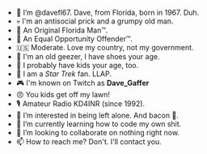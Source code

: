 - 👋 I’m @davefl67. Dave, from Florida, born in 1967. Duh.
- 💀 I'm an antisocial prick and a grumpy old man.
- 🪪 An Original Florida Man™.
- 🟰 An Equal Opportunity Offender™.
- 🇺🇸 Moderate. Love my country, not my government.
- 👞 I'm an old geezer, I have shoes your age.
- 🚸 I probably have kids your age, too.
- 🖖 I am a *Star Trek* fan. LLAP.
- 🎮 I'm known on Twitch as **Dave_Gaffer**
- 😠 You kids get off my lawn!
- 🎙️ Amateur Radio KD4INR (since 1992).
- 👀 I’m interested in being left alone. And bacon 🥓.
- 🌱 I’m currently learning how to code my own shit.
- 💞️ I’m looking to collaborate on nothing right now.
- 📫 How to reach me? Don't. I'll contact you.

<!---
davefl67/davefl67 is a ✨ special ✨ repository because its `README.md` (this file) appears on your GitHub profile.
You can click the Preview link to take a look at your changes.
--->
